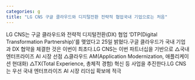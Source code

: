 ```yaml
---
categories: g
title: "LG CNS 구글 클라우드와 디지털전환 전략적 협업국내 기업으로는 처음"
---
```

LG CNS는 구글 클라우드와 전략적 디지털전환(DX) 협업 ‘DTP(Digital Transformation Partnership)’를 맺었다고 25일 밝혔다.구글 클라우드가 국내 기업과 DX 협약을 체결한 것은 이번이 최초다.LG CNS는 이번 파트너십을 기반으로 △국내 엔터프라이즈 AI 시장 선점 △클라우드 AM(Application Modernization, 애플리케이션 현대화) △TX(Total Experience, 총체적 경험) 혁신 등 사업을 추진한다.LG CNS는 우선 국내 엔터프라이즈 AI 시장 리더십 확보에 적극